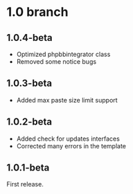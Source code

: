 # 1.0 branch
## 1.0.4-beta
 * Optimized phpbbintegrator class
 * Removed some notice bugs

## 1.0.3-beta
 * Added max paste size limit support
 
## 1.0.2-beta
 * Added check for updates interfaces
 * Corrected many errors in the template

## 1.0.1-beta
First release.